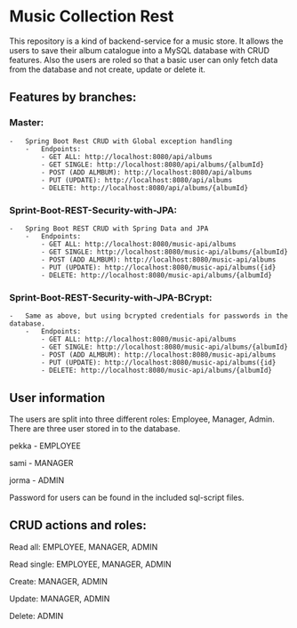 # Music Collection Rest

This repository is a kind of backend-service for a music store.
It allows the users to save their album catalogue into a MySQL database with CRUD features.
Also the users are roled so that a basic user can only fetch data from the database and not create, update or delete it.

## Features by branches:
### Master:
    -   Spring Boot Rest CRUD with Global exception handling
        -   Endpoints:
            - GET ALL: http://localhost:8080/api/albums
            - GET SINGLE: http://localhost:8080/api/albums/{albumId}
            - POST (ADD ALMBUM): http://localhost:8080/api/albums
            - PUT (UPDATE): http://localhost:8080/api/albums
            - DELETE: http://localhost:8080/api/albums/{albumId}
### Sprint-Boot-REST-Security-with-JPA:
    -   Spring Boot REST CRUD with Spring Data and JPA
        -   Endpoints:
            - GET ALL: http://localhost:8080/music-api/albums
            - GET SINGLE: http://localhost:8080/music-api/albums/{albumId}
            - POST (ADD ALMBUM): http://localhost:8080/music-api/albums
            - PUT (UPDATE): http://localhost:8080/music-api/albums({id}
            - DELETE: http://localhost:8080/music-api/albums/{albumId}
### Sprint-Boot-REST-Security-with-JPA-BCrypt:
    -   Same as above, but using bcrypted credentials for passwords in the database.
        -   Endpoints:
            - GET ALL: http://localhost:8080/music-api/albums
            - GET SINGLE: http://localhost:8080/music-api/albums/{albumId}
            - POST (ADD ALMBUM): http://localhost:8080/music-api/albums
            - PUT (UPDATE): http://localhost:8080/music-api/albums({id}
            - DELETE: http://localhost:8080/music-api/albums/{albumId}


## User information
The users are split into three different roles: Employee, Manager, Admin.
There are three user stored in to the database.

pekka - EMPLOYEE

sami -  MANAGER

jorma - ADMIN

Password for users can be found in the included sql-script files.


## CRUD actions and roles:
Read all: EMPLOYEE, MANAGER, ADMIN

Read single: EMPLOYEE, MANAGER, ADMIN

Create: MANAGER, ADMIN

Update: MANAGER, ADMIN

Delete: ADMIN
